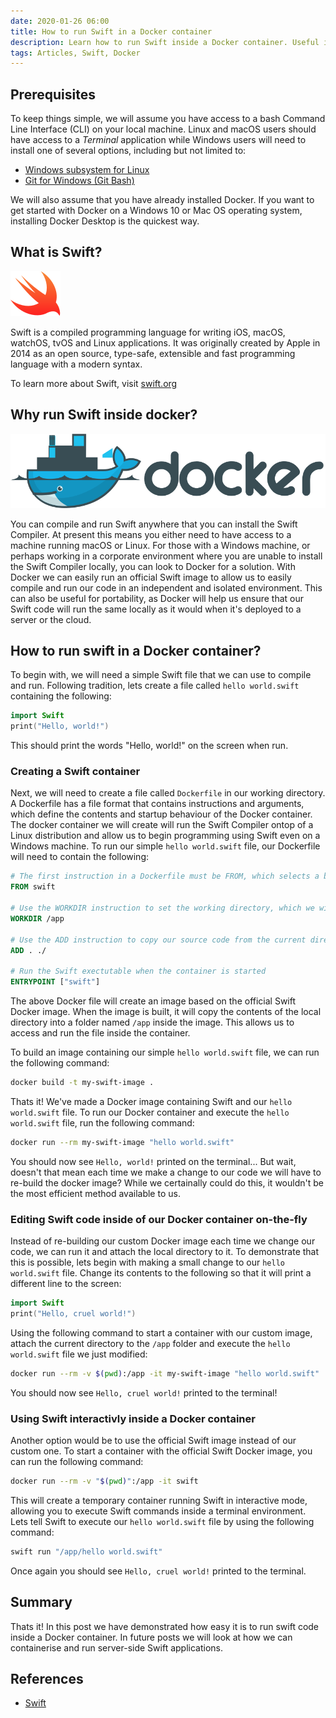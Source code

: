 ```yaml
---
date: 2020-01-26 06:00
title: How to run Swift in a Docker container
description: Learn how to run Swift inside a Docker container. Useful if you don't always have access to a machine running macOS or Linux to compile your code.
tags: Articles, Swift, Docker
---
```


## Prerequisites
To keep things simple, we will assume you have access to a bash Command Line Interface (CLI) on your local machine. Linux and macOS users should have access to a _Terminal_ application while Windows users will need to install one of several options, including but not limited to:

* [Windows subsystem for Linux](https://docs.microsoft.com/en-us/windows/wsl/install-win10)
* [Git for Windows (Git Bash)](https://gitforwindows.org)

We will also assume that you have already installed Docker. If you want to get started with Docker on a Windows 10 or Mac OS operating system, installing Docker Desktop is the quickest way.

## What is Swift?

![Swift logo](/images/posts/swift-logo.svg)

Swift is a compiled programming language for writing iOS, macOS, watchOS, tvOS and Linux applications. It was originally created by Apple in 2014 as an open source, type-safe, extensible and fast programming language with a modern syntax.

To learn more about Swift, visit [swift.org](https://swift.org)

## Why run Swift inside docker?

![Docker logo](/images/posts/docker-logo.svg)

You can compile and run Swift anywhere that you can install the Swift Compiler. At present this means you either need to have access to a machine running macOS or Linux. For those with a Windows machine, or perhaps working in a corporate environment where you are unable to install the Swift Compiler locally, you can look to Docker for a solution. With Docker we can easily run an official Swift image to allow us to easily compile and run our code in an independent and isolated environment. This can also be useful for portability, as Docker will help us ensure that our Swift code will run the same locally as it would when it's deployed to a server or the cloud.

## How to run swift in a Docker container?
To begin with, we will need a simple Swift file that we can use to compile and run. Following tradition, lets create a file called `hello world.swift` containing the following:
```swift
import Swift
print("Hello, world!")
```

This should print the words "Hello, world!" on the screen when run.

### Creating a Swift container
Next, we will need to create a file called `Dockerfile` in our working directory. A Dockerfile has a file format that contains instructions and arguments, which define the contents and startup behaviour of the Docker container. The docker container we will create will run the Swift Compiler ontop of a Linux distribution and allow us to begin programming using Swift even on a Windows machine. To run our simple `hello world.swift` file, our Dockerfile will need to contain the following:
```dockerfile
# The first instruction in a Dockerfile must be FROM, which selects a base image. Since it's recommended to use official Docker images, we will use the official image
FROM swift

# Use the WORKDIR instruction to set the working directory, which we will use to store the code we want to run
WORKDIR /app

# Use the ADD instruction to copy our source code from the current directory into the working directory
ADD . ./

# Run the Swift exectutable when the container is started
ENTRYPOINT ["swift"]
```

The above Docker file will create an image based on the official Swift Docker image. When the image is built, it will copy the contents of the local directory into a folder named `/app` inside the image. This allows us to access and run the file inside the container. 

To build an image containing our simple `hello world.swift` file, we can run the following command:
```bash
docker build -t my-swift-image .
```

Thats it! We've made a Docker image containing Swift and our `hello world.swift` file. To run our Docker container and execute the `hello world.swift` file, run the following command:
```bash
docker run --rm my-swift-image "hello world.swift"
```
You should now see `Hello, world!` printed on the terminal... But wait, doesn't that mean each time we make a change to our code we will have to re-build the docker image? While we certainally could do this, it wouldn't be the most efficient method available to us.

### Editing Swift code inside of our Docker container on-the-fly
Instead of re-building our custom Docker image each time we change our code, we can run it and attach the local directory to it. To demonstrate that this is possible, lets begin with making a small change to our `hello world.swift` file. Change its contents to the following so that it will print a different line to the screen:
```swift
import Swift
print("Hello, cruel world!")
```

Using the following command to start a container with our custom image, attach the current directory to the `/app` folder and execute the `hello world.swift` file we just modified:
```bash
docker run --rm -v $(pwd):/app -it my-swift-image "hello world.swift"
```
You should now see `Hello, cruel world!` printed to the terminal!

### Using Swift interactivly inside a Docker container
Another option would be to use the official Swift image instead of our custom one. To start a container with the official Swift Docker image, you can run the following command:
```bash
docker run --rm -v "$(pwd)":/app -it swift
```
This will create a temporary container running Swift in interactive mode, allowing you to execute Swift commands inside a terminal environment. Lets tell Swift to execute our  `hello world.swift` file by using the following command:
```bash
swift run "/app/hello world.swift"
```
Once again you should see `Hello, cruel world!` printed to the terminal.

## Summary
Thats it! In this post we have demonstrated how easy it is to run swift code inside a Docker container. In future posts we will look at how we can containerise and run server-side Swift applications.

## References
- [Swift][1]

[1]: https://swift.org/ "swift.org"